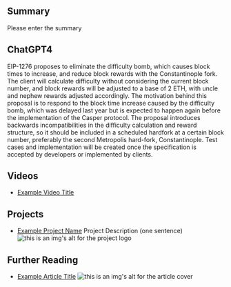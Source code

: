 ## Summary

Please enter the summary

## ChatGPT4

EIP-1276 proposes to eliminate the difficulty bomb, which causes block times to increase, and reduce block rewards with the Constantinople fork. The client will calculate difficulty without considering the current block number, and block rewards will be adjusted to a base of 2 ETH, with uncle and nephew rewards adjusted accordingly. The motivation behind this proposal is to respond to the block time increase caused by the difficulty bomb, which was delayed last year but is expected to happen again before the implementation of the Casper protocol. The proposal introduces backwards incompatibilities in the difficulty calculation and reward structure, so it should be included in a scheduled hardfork at a certain block number, preferably the second Metropolis hard-fork, Constantinople. Test cases and implementation will be created once the specification is accepted by developers or implemented by clients.

## Videos

- [Example Video Title](https://www.youtube.com/watch?v=TDGq4aeevgY)

## Projects

- [Example Project Name](https://xxxx.xxx/xxxxx) Project Description (one sentence) ![this is an img's alt for the project logo](https://xxxx.xxx/project-logo.xxx)

## Further Reading

- [Example Article Title](https://xxxx.xxx/xxxxx) ![this is an img's alt for the article cover](https://xxxx.xxx/article-cover.xxx)
